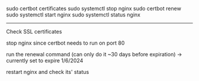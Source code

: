 sudo certbot certificates
sudo systemctl stop nginx
sudo certbot renew
sudo systemctl start nginx
sudo systemctl status nginx

------------------------------

Check SSL certificates

stop nginx since certbot needs to run on port 80

run the renewal command (can only do it ~30 days before expiration) -> currently set to expire 1/6/2024

restart nginx and check its' status
